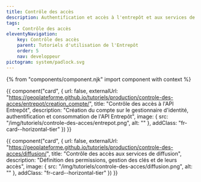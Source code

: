 ```yaml
---
title: Contrôle des accès
description: Authentification et accès à l'entrepôt et aux services de diffusion
tags:
    - Contrôle des accès
eleventyNavigation:
    key: Contrôle des accès
    parent: Tutoriels d'utilisation de l'Entrepôt
    order: 5
    nav: developpeur
pictogram: system/padlock.svg
---
```


{% from "components/component.njk" import component with context %}

<div class="fr-grid-row--gutters fr-mb-1w">

<div class="fr-col fr-col-md-12">

{{ component("card", {
    url: false,
    externalUrl: "https://geoplateforme.github.io/tutoriels/production/controle-des-acces/entrepot/creation_compte/",
    title: "Contrôle des accès à l'API Entrepôt",
    description: "Création du compte sur le gestionnaire d'identité, authentification et consommation de l'API Entrepôt",
    image: {
        src: "/img/tutoriels/controle-des-acces/entrepot.png",
        alt: ""
    },
    addClass: "fr-card--horizontal-tier"
}) }}

</div>

<div class="fr-col fr-col-md-12">

{{ component("card", {
    url: false,
    externalUrl: "https://geoplateforme.github.io/tutoriels/production/controle-des-acces/diffusion/",
    title: "Contrôle des accès aux services de diffusion",
    description: "Définition des permissions, gestion des clés et de leurs accès",
    image: {
        src: "/img/tutoriels/controle-des-acces/diffusion.png",
        alt: ""
    },
    addClass: "fr-card--horizontal-tier"
}) }}

</div>

</div>
